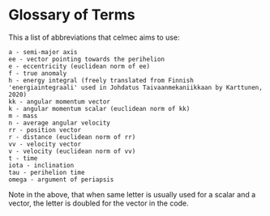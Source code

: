 # Glossary of Terms

This a list of abbreviations that celmec aims to use:

```
a - semi-major axis
ee - vector pointing towards the perihelion
e - eccentricity (euclidean norm of ee)
f - true anomaly
h - energy integral (freely translated from Finnish 'energiaintegraali' used in Johdatus Taivaanmekaniikkaan by Karttunen, 2020)
kk - angular momentum vector
k - angular momentum scalar (euclidean norm of kk)
m - mass
n - average angular velocity
rr - position vector
r - distance (euclidean norm of rr)
vv - velocity vector
v - velocity (euclidean norm of vv)
t - time
iota - inclination
tau - perihelion time
omega - argument of periapsis
```

Note in the above, that when same letter is usually used for a scalar and a vector, the letter is doubled for the vector in the code.
